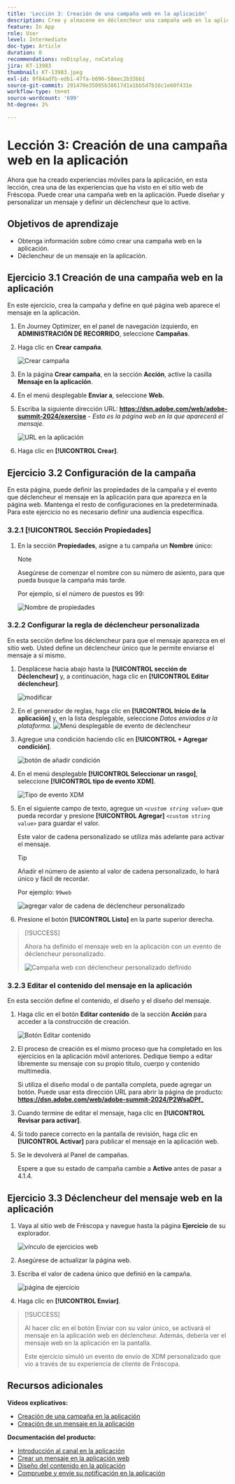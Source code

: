 ```yaml
---
title: 'Lección 3: Creación de una campaña web en la aplicación'
description: Cree y almacene en déclencheur una campaña web en la aplicación.
feature: In App
role: User
level: Intermediate
doc-type: Article
duration: 0
recommendations: noDisplay, noCatalog
jira: KT-13983
thumbnail: KT-13983.jpeg
exl-id: 0f84adfb-edb1-47fa-b696-58eec2b33bb1
source-git-commit: 201470e35095b38617d1a1bb5d7b16c1e60f431e
workflow-type: tm+mt
source-wordcount: '699'
ht-degree: 2%

---
```


# Lección 3: Creación de una campaña web en la aplicación

Ahora que ha creado experiencias móviles para la aplicación, en esta lección, crea una de las experiencias que ha visto en el sitio web de Fréscopa. Puede crear una campaña web en la aplicación. Puede diseñar y personalizar un mensaje y definir un déclencheur que lo active.

## Objetivos de aprendizaje

* Obtenga información sobre cómo crear una campaña web en la aplicación.
* Déclencheur de un mensaje en la aplicación.

## Ejercicio 3.1 Creación de una campaña web en la aplicación

En este ejercicio, crea la campaña y define en qué página web aparece el mensaje en la aplicación.

1. En Journey Optimizer, en el panel de navegación izquierdo, en **ADMINISTRACIÓN DE RECORRIDO**, seleccione **Campañas**.

1. Haga clic en **Crear campaña**.

   ![Crear campaña](/help/summit-labs/summit-lab-2024/l820-lab-workbook/assets/4-1-create-campaign.png)

1. En la página **Crear campaña**, en la sección **Acción**, active la casilla **Mensaje en la aplicación**.

1. En el menú desplegable **Enviar a**, seleccione **Web.**

1. Escriba la siguiente dirección URL: **https://dsn.adobe.com/web/adobe-summit-2024/exercise** - *Esta es la página web en la que aparecerá el mensaje.*

   ![URL en la aplicación](/help/summit-labs/summit-lab-2024/l820-lab-workbook/assets/4-1-1-in-app-url.png)

1. Haga clic en **[!UICONTROL Crear]**.

## Ejercicio 3.2 Configuración de la campaña

En esta página, puede definir las propiedades de la campaña y el evento que déclencheur el mensaje en la aplicación para que aparezca en la página web. Mantenga el resto de configuraciones en la predeterminada. Para este ejercicio no es necesario definir una audiencia específica.

### 3.2.1 [!UICONTROL Sección Propiedades]

1. En la sección **Propiedades**, asigne a tu campaña un **Nombre** único:

   >[!NOTE]
   > Asegúrese de comenzar el nombre con su número de asiento, para que pueda
   > busque la campaña más tarde.
   > 
   > Por ejemplo, si el número de puestos es 99: 
   >
   > ![Nombre de propiedades](/help/summit-labs/summit-lab-2024/l820-lab-workbook/assets/4-1-2-properties-name.png)


### 3.2.2 Configurar la regla de déclencheur personalizada

En esta sección define los déclencheur para que el mensaje aparezca en el sitio web. Usted define un déclencheur único que le permite enviarse el mensaje a sí mismo.

1. Desplácese hacia abajo hasta la **[!UICONTROL sección de Déclencheur]** y, a continuación, haga clic en **[!UICONTROL Editar déclencheur]**.

   ![modificar](/help/summit-labs/summit-lab-2024/l820-lab-workbook/assets/3-2-1-2-edit-triggers.png)

1. En el generador de reglas, haga clic en **[!UICONTROL Inicio de la aplicación]** y, en la lista desplegable, seleccione *Datos enviados a la plataforma*.
   ![Menú desplegable de evento de déclencheur](/help/summit-labs/summit-lab-2024/l820-lab-workbook/assets/trigger-drop-down-sent-to-platform.png)

1. Agregue una condición haciendo clic en **[!UICONTROL + Agregar condición]**.

   ![botón de añadir condición](/help/summit-labs/summit-lab-2024/l820-lab-workbook/assets/3-2-1-3-add-condition.png)

1. En el menú desplegable **[!UICONTROL Seleccionar un rasgo]**, seleccione **[!UICONTROL tipo de evento XDM]**.

   ![Tipo de evento XDM](/help/summit-labs/summit-lab-2024/l820-lab-workbook/assets/4-1-2-dropdown-xdm-event.png)


1. En el siguiente campo de texto, agregue un *`<custom string value>`* que pueda recordar y presione **[!UICONTROL Agregar]** `<custom string value>` para guardar el valor.

   Este valor de cadena personalizado se utiliza más adelante para activar el mensaje.

   >[!TIP]
   > Añadir el número de asiento al valor de cadena personalizado, lo hará único y fácil de recordar.
   > 
   > Por ejemplo: `99web`
   > 

   ![agregar valor de cadena de déclencheur personalizado](/help/summit-labs/summit-lab-2024/l820-lab-workbook/assets/4-1-2-add-custom-trigger-dropdown.png)

1. Presione el botón **[!UICONTROL Listo]** en la parte superior derecha.

>[!SUCCESS]
>
>Ahora ha definido el mensaje web en la aplicación con un evento de déclencheur personalizado.
>
>![Campaña web con déclencheur personalizado definido](/help/summit-labs/summit-lab-2024/l820-lab-workbook/assets/4-1-2-2-web-campaign-with-custom-trigger.png)


### 3.2.3 Editar el contenido del mensaje en la aplicación

En esta sección define el contenido, el diseño y el diseño del mensaje.

1. Haga clic en el botón **Editar contenido** de la sección **Acción** para acceder a la construcción de creación.

   ![Botón Editar contenido](/help/summit-labs/summit-lab-2024/l820-lab-workbook/assets/3-1-3-1-edit-content-button.png)

1. El proceso de creación es el mismo proceso que ha completado en los ejercicios en la aplicación móvil anteriores. Dedique tiempo a editar libremente su mensaje con su propio título, cuerpo y contenido multimedia.

   Si utiliza el diseño modal o de pantalla completa, puede agregar un botón. Puede usar esta dirección URL para abrir la página de producto: **https://dsn.adobe.com/web/adobe-summit-2024/P2WsaDPf_**

1. Cuando termine de editar el mensaje, haga clic en **[!UICONTROL Revisar para activar]**.

1. Si todo parece correcto en la pantalla de revisión, haga clic en **[!UICONTROL Activar]** para publicar el mensaje en la aplicación web.

1. Se le devolverá al Panel de campañas.

   Espere a que su estado de campaña cambie a **Activo** antes de pasar a 4.1.4.

## Ejercicio 3.3 Déclencheur del mensaje web en la aplicación

1. Vaya al sitio web de Fréscopa y navegue hasta la página **Ejercicio** de su explorador.

   ![vínculo de ejercicios web](/help/summit-labs/summit-lab-2024/l820-lab-workbook/assets/4-2-frescopa-web-exercise-link.png)

1. Asegúrese de actualizar la página web.

1. Escriba el valor de cadena único que definió en la campaña.

   ![página de ejercicio](/help/summit-labs/summit-lab-2024/l820-lab-workbook/assets/4-2-exercise-page.png)

1. Haga clic en **[!UICONTROL Enviar]**.

>[!SUCCESS]
>
>Al hacer clic en el botón Enviar con su valor único, se activará el mensaje en la aplicación web en déclencheur. Además, debería ver el mensaje web en la aplicación en la pantalla.
>
>Este ejercicio simuló un evento de envío de XDM personalizado que vio a través de su experiencia de cliente de Fréscopa.


## Recursos adicionales

**Vídeos explicativos:**

* [Creación de una campaña en la aplicación](/help/channels/create-an-in-app-campaign.md)
* [Creación de un mensaje en la aplicación](/help/channels/author-in-app-messages.md)

**Documentación del producto:**

* [Introducción al canal en la aplicación](https://experienceleague.adobe.com/es/docs/journey-optimizer/using/in-app/get-started-in-app)
* [Crear un mensaje en la aplicación web](https://experienceleague.adobe.com/es/docs/journey-optimizer/using/in-app/create-in-app-web)
* [Diseño del contenido en la aplicación](https://experienceleague.adobe.com/es/docs/journey-optimizer/using/in-app/design-in-app)
* [Compruebe y envíe su notificación en la aplicación](https://experienceleague.adobe.com/es/docs/journey-optimizer/using/in-app/send-in-app)

